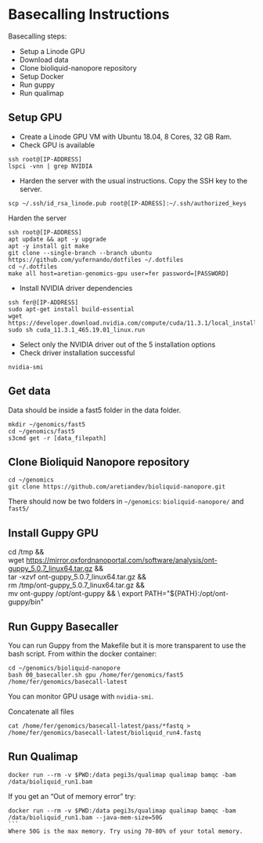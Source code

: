 # Basecalling Instructions

Basecalling steps:
- Setup a Linode GPU 
- Download data
- Clone bioliquid-nanopore repository
- Setup Docker
- Run guppy
- Run qualimap

## Setup GPU
- Create a Linode GPU VM with Ubuntu 18.04, 8 Cores, 32 GB Ram.
- Check GPU is available
``` 
ssh root@[IP-ADDRESS]
lspci -vnn | grep NVIDIA
```
- Harden the server with the usual instructions.
Copy the SSH key to the server.
```
scp ~/.ssh/id_rsa_linode.pub root@[IP-ADRESS]:~/.ssh/authorized_keys
```
Harden the server
```
ssh root@[IP-ADDRESS]
apt update && apt -y upgrade
apt -y install git make
git clone --single-branch --branch ubuntu https://github.com/yufernando/dotfiles ~/.dotfiles
cd ~/.dotfiles
make all host=aretian-genomics-gpu user=fer password=[PASSWORD]
```

- Install NVIDIA driver dependencies
```
ssh fer@[IP-ADDRESS]
sudo apt-get install build-essential
wget https://developer.download.nvidia.com/compute/cuda/11.3.1/local_installers/cuda_11.3.1_465.19.01_linux.run
sudo sh cuda_11.3.1_465.19.01_linux.run
```
- Select only the NVIDIA driver out of the 5 installation options
- Check driver installation successful
```
nvidia-smi
```

## Get data
Data should be inside a fast5 folder in the data folder.
```
mkdir ~/genomics/fast5
cd ~/genomics/fast5
s3cmd get -r [data_filepath]
```

## Clone Bioliquid Nanopore repository
```
cd ~/genomics
git clone https://github.com/aretiandev/bioliquid-nanopore.git
```

There should now be two folders in `~/genomics`: `bioliquid-nanopore/` and `fast5/`

## Install Guppy GPU

cd /tmp && \
    wget https://mirror.oxfordnanoportal.com/software/analysis/ont-guppy_5.0.7_linux64.tar.gz && \
    tar -xzvf ont-guppy_5.0.7_linux64.tar.gz && \
    rm /tmp/ont-guppy_5.0.7_linux64.tar.gz && \
    mv ont-guppy /opt/ont-guppy && \ 
    export PATH="${PATH}:/opt/ont-guppy/bin"

## Run Guppy Basecaller

You can run Guppy from the Makefile but it is more transparent to use the bash script. From within the docker container:
```
cd ~/genomics/bioliquid-nanopore
bash 00_basecaller.sh gpu /home/fer/genomics/fast5 /home/fer/genomics/basecall-latest
```
You can monitor GPU usage with `nvidia-smi`.

Concatenate all files
```
cat /home/fer/genomics/basecall-latest/pass/*fastq > /home/fer/genomics/basecall-latest/bioliquid_run4.fastq
```

## Run Qualimap
```
docker run --rm -v $PWD:/data pegi3s/qualimap qualimap bamqc -bam /data/bioliquid_run1.bam
```
If you get an “Out of memory error” try:
````
docker run --rm -v $PWD:/data pegi3s/qualimap qualimap bamqc -bam /data/bioliquid_run1.bam --java-mem-size=50G
```
Where 50G is the max memory. Try using 70-80% of your total memory.
